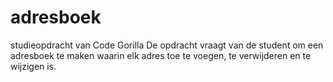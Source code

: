 # adresboek
studieopdracht van Code Gorilla
De opdracht vraagt van de student om een adresboek te maken waarin elk adres toe te voegen, te verwijderen en te wijzigen is.
